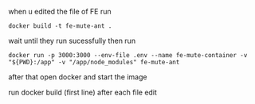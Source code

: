 when u edited the file of FE run

```
docker build -t fe-mute-ant .
```

wait until they run sucessfully then run

```
docker run -p 3000:3000 --env-file .env --name fe-mute-container -v "${PWD}:/app" -v "/app/node_modules" fe-mute-ant
```

after that open docker and start the image

run docker build (first line) after each file edit
